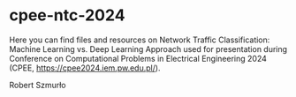 # cpee-ntc-2024

Here you can find files and resources on Network Traffic Classification: Machine Learning vs. Deep Learning Approach used for presentation during Conference on Computational Problems in Electrical Engineering 2024 (CPEE, https://cpee2024.iem.pw.edu.pl/).

Robert Szmurło
